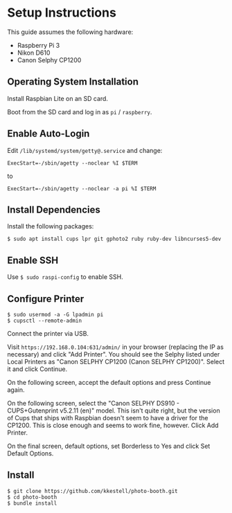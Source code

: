 # Setup Instructions

This guide assumes the following hardware:

* Raspberry Pi 3
* Nikon D610
* Canon Selphy CP1200

## Operating System Installation

Install Raspbian Lite on an SD card.

Boot from the SD card and log in as `pi` / `raspberry`.

## Enable Auto-Login

Edit `/lib/systemd/system/getty@.service` and change:

```
ExecStart=-/sbin/agetty --noclear %I $TERM
```

to

```
ExecStart=-/sbin/agetty --noclear -a pi %I $TERM
```

## Install Dependencies

Install the following packages:

```
$ sudo apt install cups lpr git gphoto2 ruby ruby-dev libncurses5-dev
```

## Enable SSH

Use `$ sudo raspi-config` to enable SSH.

## Configure Printer

```
$ sudo usermod -a -G lpadmin pi
$ cupsctl --remote-admin
```

Connect the printer via USB.

Visit `https://192.168.0.104:631/admin/` in your browser (replacing the IP as necessary) and click "Add Printer". You should see the Selphy listed under Local Printers as "Canon SELPHY CP1200 (Canon SELPHY CP1200)". Select it and click Continue.

On the following screen, accept the default options and press Continue again.

On the following screen, select the "Canon SELPHY DS910 - CUPS+Gutenprint v5.2.11 (en)" model. This isn't quite right, but the version of Cups that ships with Raspbian doesn't seem to have a driver for the CP1200. This is close enough and seems to work fine, however. Click Add Printer.

On the final screen, default options, set Borderless to Yes and click Set Default Options.

## Install

```
$ git clone https://github.com/kkestell/photo-booth.git
$ cd photo-booth
$ bundle install
```

